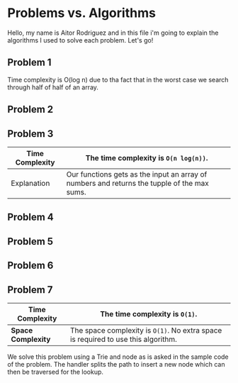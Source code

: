 # Problems vs. Algorithms

Hello, my name is Aitor Rodriguez and in this file i'm going to explain the algorithms I used to solve each problem. Let's go!

## Problem 1
Time complexity is O(log n) due to tha fact that in the  worst case we search through half of half of an array.


## Problem 2


## Problem 3
| Time Complexity      | The time complexity is `O(n log(n))`.                           |
| -------------------- | ------------------------------------------------------------ |
| Explanation | Our functions gets as the input an array of numbers and returns the tupple of the max sums. |


## Problem 4


## Problem 5


## Problem 6


## Problem 7
| Time Complexity      | The time complexity is `O(1)`.                           |
| -------------------- | ------------------------------------------------------------ |
| **Space Complexity** | The space complexity is `O(1)`. No extra space is required to use this algorithm. |

We solve this problem using a Trie and node as is asked in the sample code of the problem. The handler splits the path to insert a new node which can then be traversed for the lookup.